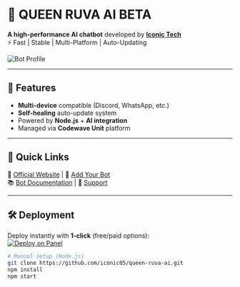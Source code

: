 # 🤖 QUEEN RUVA AI BETA 

**A high-performance AI chatbot** developed by **[Iconic Tech](https://codewave-unit.zone.id)**  
⚡ Fast | Stable | Multi-Platform | Auto-Updating  

![Bot Profile](https://files.catbox.moe/js80a1.jpg)

---

## 🌟 Features
- **Multi-device** compatible (Discord, WhatsApp, etc.)
- **Self-healing** auto-update system  
- Powered by **Node.js** + **AI integration**  
- Managed via **Codewave Unit** platform  

---

## 🚀 Quick Links  
🔗 [Official Website](https://codewave-unit.zone.id) | 📡 [Add Your Bot](https://codewave-unit.zone.id/developer/creator)  
📚 [Bot Documentation](https://codewave-unit.zone.id/docs) | 💬 [Support](https://codewave-unit.zone.id/support/contact-us)  

---

## 🛠️ Deployment  
Deploy instantly with **1-click** (free/paid options):  
[![Deploy on Panel](https://img.shields.io/badge/Deploy%20Free-25%20Coins%20Offer-blue)](https://tinyurl.com/253tajve)  

```bash
# Manual setup (Node.js)
git clone https://github.com/iconic05/queen-ruva-ai.git
npm install
npm start
